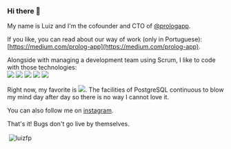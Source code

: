 ### Hi there 👋

My name is Luiz and I'm the cofounder and CTO of [@prologapp](https://github.com/prologapp).

If you like, you can read about our way of work (only in Portuguese): [https://medium.com/prolog-app](https://medium.com/prolog-app).

Alongside with managing a development team using Scrum, I like to code with those technologies:  
![](https://img.shields.io/badge/Java-informational?style=flat-square&logo=java&logoColor=blue&color=white)
![](https://img.shields.io/badge/Android-informational?style=flat-square&logo=android&logoColor=blue&color=white)
![](https://img.shields.io/badge/PostgreSQL-informational?style=flat-square&logo=postgresql&logoColor=blue&color=white)
![](https://img.shields.io/badge/Angular-informational?style=flat-square&logo=angular&logoColor=blue&color=white)
![](https://img.shields.io/badge/TypeScript-informational?style=flat-square&logo=typescript&logoColor=blue&color=white)

Right now, my favorite is ![](https://img.shields.io/badge/PostgreSQL-informational?style=flat-square&logo=postgresql&logoColor=blue&color=white). The facilities of PostgreSQL continuous to blow my mind day after day so there is no way I cannot love it.

You can also follow me on [instagram](https://www.instagram.com/luiz.fp/).

That's it!
Bugs don't go live by themselves.

<p>&nbsp;<img align="center" src="https://github-readme-stats.vercel.app/api?username=luizfp&show_icons=true&locale=en" alt="luizfp" /></p>

<!--
**luizfp/luizfp** is a ✨ _special_ ✨ repository because its `README.md` (this file) appears on your GitHub profile.

Here are some ideas to get you started:

- 🔭 I’m currently working on ...
- 🌱 I’m currently learning ...
- 👯 I’m looking to collaborate on ...
- 🤔 I’m looking for help with ...
- 💬 Ask me about ...
- 📫 How to reach me: ...
- 😄 Pronouns: ...
- ⚡ Fun fact: ...
-->
